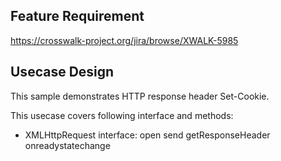 ## Feature Requirement

https://crosswalk-project.org/jira/browse/XWALK-5985

## Usecase Design

This sample demonstrates HTTP response header Set-Cookie.

This usecase covers following interface and methods:

* XMLHttpRequest interface: open send getResponseHeader onreadystatechange
